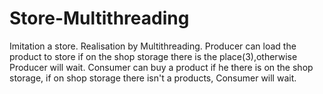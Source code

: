 # Store-Multithreading
Imitation a store. Realisation by Multithreading.
Producer can load the product to store if on the shop storage there is the place(3),otherwise Producer will wait. 
Consumer can buy a product if he there is on the shop storage, if on shop storage there isn't a products, Сonsumer will wait.
